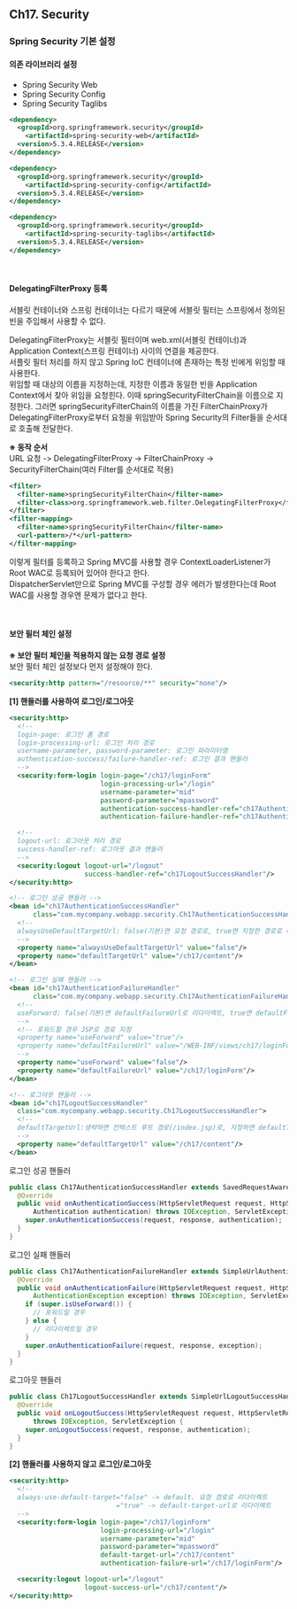 ## Ch17. Security
### Spring Security 기본 설정
#### 의존 라이브러리 설정
- Spring Security Web
- Spring Security Config
- Spring Security Taglibs
```xml
<dependency>
  <groupId>org.springframework.security</groupId>
    <artifactId>spring-security-web</artifactId>
  <version>5.3.4.RELEASE</version>
</dependency>

<dependency>
  <groupId>org.springframework.security</groupId>
    <artifactId>spring-security-config</artifactId>
  <version>5.3.4.RELEASE</version>
</dependency>

<dependency>
  <groupId>org.springframework.security</groupId>
    <artifactId>spring-security-taglibs</artifactId>
  <version>5.3.4.RELEASE</version>
</dependency>
```

<br/>

#### DelegatingFilterProxy 등록
서블릿 컨테이너와 스프링 컨테이너는 다르기 때문에 서블릿 필터는 스프링에서 정의된 빈을 주입해서 사용할 수 없다.

DelegatingFilterProxy는 서블릿 필터이며 web.xml(서블릿 컨테이너)과 Application Context(스프링 컨테이너) 사이의 연결을 제공한다.  
서플릿 필터 처리를 하지 않고 Spring IoC 컨테이너에 존재하는 특정 빈에게 위임할 때 사용한다.  
위임할 때 대상의 이름을 지정하는데, 지정한 이름과 동일한 빈을 Application Context에서 찾아 위임을 요청힌다.
이때 springSecurityFilterChain을 이름으로 지정한다.
그러면 springSecurityFilterChain의 이름을 가진 FilterChainProxy가 DelegatingFilterProxy로부터 요청을 위임받아
Spring Security의 Filter들을 순서대로 호출해 전달한다.

**※ 동작 순서**  
URL 요청 -> DelegatingFilterProxy -> FilterChainProxy -> SecurityFilterChain(여러 Filter를 순서대로 적용)

```xml
<filter>
  <filter-name>springSecurityFilterChain</filter-name>
  <filter-class>org.springframework.web.filter.DelegatingFilterProxy</filter-class>
</filter>
<filter-mapping>
  <filter-name>springSecurityFilterChain</filter-name>
  <url-pattern>/*</url-pattern>
</filter-mapping>
```
이렇게 필터를 등록하고 Spring MVC를 사용할 경우 ContextLoaderListener가 Root WAC로 등록되어 있어야 한다고 한다.  
DispatcherServlet만으로 Spring MVC를 구성할 경우 에러가 발생한다는데 Root WAC를 사용할 경우엔 문제가 없다고 한다.

<br/>

#### 보안 필터 체인 설정
**※ 보안 필터 체인을 적용하지 않는 요청 경로 설정**  
보안 필터 체인 설정보다 먼저 설정해야 한다.
```xml
<security:http pattern="/resource/**" security="none"/>
```

**[1] 핸들러를 사용하여 로그인/로그아웃**
```xml
<security:http>
  <!--
  login-page: 로그인 폼 경로
  login-processing-url: 로그인 처리 경로
  username-parameter, password-parameter: 로그인 파라미터명
  authentication-success/failure-handler-ref: 로그인 결과 핸들러
  -->
  <security:form-login login-page="/ch17/loginForm"
                       login-processing-url="/login"
                       username-parameter="mid"
                       password-parameter="mpassword"
                       authentication-success-handler-ref="ch17AuthenticationSuccessHandler"
                       authentication-failure-handler-ref="ch17AuthenticationFailureHandler"/>			 

  <!--
  logout-url: 로그아웃 처리 경로
  success-handler-ref: 로그아웃 결과 핸들러
  -->
  <security:logout logout-url="/logout" 
                   success-handler-ref="ch17LogoutSuccessHandler"/>
</security:http>

<!-- 로그인 성공 핸들러 -->
<bean id="ch17AuthenticationSuccessHandler" 
      class="com.mycompany.webapp.security.Ch17AuthenticationSuccessHandler">
  <!-- 
  alwaysUseDefaultTargetUrl: false(기본)면 요청 경로로, true면 지정한 경로로 리다이렉트
  -->
  <property name="alwaysUseDefaultTargetUrl" value="false"/>
  <property name="defaultTargetUrl" value="/ch17/content"/>
</bean>

<!-- 로그인 실패 핸들러 -->
<bean id="ch17AuthenticationFailureHandler" 
      class="com.mycompany.webapp.security.Ch17AuthenticationFailureHandler">
  <!-- 
  useForward: false(기본)면 defaultFailureUrl로 리다이렉트, true면 defaultFailureUrl로 포워드
  -->
  <!-- 포워드할 경우 JSP로 경로 지정
  <property name="useForward" value="true"/>
  <property name="defaultFailureUrl" value="/WEB-INF/views/ch17/loginForm.jsp"/>
  -->
  <property name="useForward" value="false"/>
  <property name="defaultFailureUrl" value="/ch17/loginForm"/>
</bean>

<!-- 로그아웃 핸들러 -->
<bean id="ch17LogoutSuccessHandler" 
  class="com.mycompany.webapp.security.Ch17LogoutSuccessHandler">
  <!-- 
  defaultTargetUrl:생략하면 컨텍스트 루트 경로(/index.jsp)로, 지정하면 defaultTargetUrl로 리다이렉트
  -->
  <property name="defaultTargetUrl" value="/ch17/content"/>
</bean>
```

로그인 성공 핸들러
```java
public class Ch17AuthenticationSuccessHandler extends SavedRequestAwareAuthenticationSuccessHandler {
  @Override
  public void onAuthenticationSuccess(HttpServletRequest request, HttpServletResponse response,
      Authentication authentication) throws IOException, ServletException {
    super.onAuthenticationSuccess(request, response, authentication);
  }
}
```

로그인 실패 핸들러
```java
public class Ch17AuthenticationFailureHandler extends SimpleUrlAuthenticationFailureHandler {
  @Override
  public void onAuthenticationFailure(HttpServletRequest request, HttpServletResponse response,
      AuthenticationException exception) throws IOException, ServletException {
    if (super.isUseForward()) {
      // 포워드일 경우
    } else {
      // 리다이렉트일 경우
    }
    super.onAuthenticationFailure(request, response, exception);
  }
}
```

로그아웃 핸들러
```java
public class Ch17LogoutSuccessHandler extends SimpleUrlLogoutSuccessHandler {
  @Override
  public void onLogoutSuccess(HttpServletRequest request, HttpServletResponse response, Authentication authentication)
      throws IOException, ServletException {
    super.onLogoutSuccess(request, response, authentication);
  }
}
```

**[2] 핸들러를 사용하지 않고 로그인/로그아웃**  
```xml
<security:http>
  <!--
  always-use-default-target="false" -> default. 요청 경로로 리다이렉트
                           ="true" -> default-target-url로 리다이렉트
  -->
  <security:form-login login-page="/ch17/loginForm"
                       login-processing-url="/login"	 
                       username-parameter="mid"
                       password-parameter="mpassword"
                       default-target-url="/ch17/content"
                       authentication-failure-url="/ch17/loginForm"/>

  <security:logout logout-url="/logout" 
                   logout-success-url="/ch17/content"/> 
</security:http>
```
